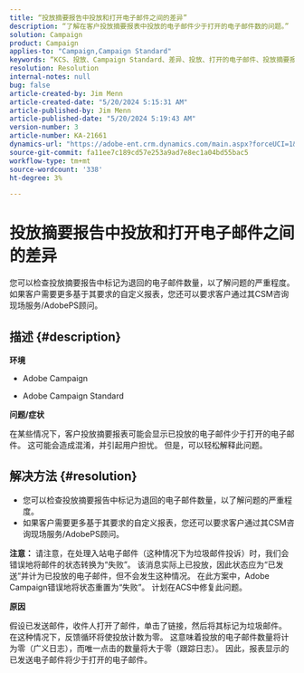 ```yaml
---
title: “投放摘要报告中投放和打开电子邮件之间的差异”
description: “了解在客户投放摘要报表中投放的电子邮件少于打开的电子邮件数的问题。”
solution: Campaign
product: Campaign
applies-to: "Campaign,Campaign Standard"
keywords: “KCS、投放、Campaign Standard、差异、投放、打开的电子邮件、投放摘要报告、常见问题解答”
resolution: Resolution
internal-notes: null
bug: false
article-created-by: Jim Menn
article-created-date: "5/20/2024 5:15:31 AM"
article-published-by: Jim Menn
article-published-date: "5/20/2024 5:19:43 AM"
version-number: 3
article-number: KA-21661
dynamics-url: "https://adobe-ent.crm.dynamics.com/main.aspx?forceUCI=1&pagetype=entityrecord&etn=knowledgearticle&id=a68f5df4-6716-ef11-9f8a-6045bd006268"
source-git-commit: fa11ee7c189cd57e253a9ad7e8ec1a04bd55bac5
workflow-type: tm+mt
source-wordcount: '338'
ht-degree: 3%

---
```


# 投放摘要报告中投放和打开电子邮件之间的差异


您可以检查投放摘要报告中标记为退回的电子邮件数量，以了解问题的严重程度。 如果客户需要更多基于其要求的自定义报表，您还可以要求客户通过其CSM咨询现场服务/AdobePS顾问。

## 描述 {#description}


<b>环境</b>

- Adobe Campaign

- Adobe Campaign Standard

<b>问题/症状</b>

在某些情况下，客户投放摘要报表可能会显示已投放的电子邮件少于打开的电子邮件。 这可能会造成混淆，并引起用户担忧。 但是，可以轻松解释此问题。


## 解决方法 {#resolution}


- 您可以检查投放摘要报告中标记为退回的电子邮件数量，以了解问题的严重程度。
- 如果客户需要更多基于其要求的自定义报表，您还可以要求客户通过其CSM咨询现场服务/AdobePS顾问。


<b>注意：</b> 请注意，在处理入站电子邮件（这种情况下为垃圾邮件投诉）时，我们会错误地将邮件的状态转换为“失败”。 该消息实际上已投放，因此状态应为“已发送”并计为已投放的电子邮件，但不会发生这种情况。 在此方案中，Adobe Campaign错误地将状态重置为“失败”。 计划在ACS中修复此问题。

<b>原因</b>

假设已发送邮件，收件人打开了邮件，单击了链接，然后将其标记为垃圾邮件。 在这种情况下，反馈循环将使投放计数为零。 这意味着投放的电子邮件数量将计为零（广义日志），而唯一点击的数量将大于零（跟踪日志）。 因此，报表显示的已发送电子邮件将少于打开的电子邮件。
